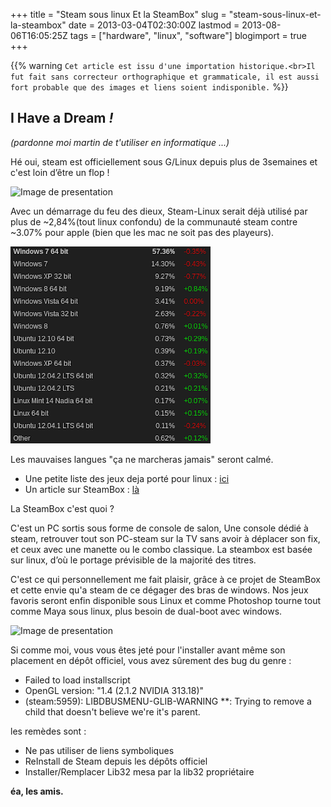 +++
title = "Steam sous linux Et la SteamBox"
slug = "steam-sous-linux-et-la-steambox"
date = 2013-03-04T02:30:00Z
lastmod = 2013-08-06T16:05:25Z
tags = ["hardware", "linux", "software"]
blogimport = true
+++

{{% warning `Cet article est issu d'une importation historique.<br>Il fut fait sans correcteur orthographique et grammaticale, il est aussi fort probable que des images et liens soient indisponible.` %}}

## I Have a Dream _!_

 _(pardonne moi martin de t'utiliser en informatique ...)_

Hé oui, steam est officiellement sous G/Linux depuis plus de 3semaines et c'est loin d’être un flop !

![Image de presentation](/images/img.clubic.com-05720824-photo-steam-linux.jpg "")

Avec un démarrage du feu des dieux, Steam-Linux serait déjà utilisé par plus de ~2,84%(tout linux confondu) de la communauté steam contre ~3.07% pour apple (bien que les mac ne soit pas des playeurs).

![Image de presentation](/images/lh3.ggpht.com-3LUKCYZMc1s-UTPx9s8cH8I-AAAAAAAAAcw-yRP3WgWb5PI-s320-snapshot10.png "")

Les mauvaises langues "ça ne marcheras jamais" seront calmé.

- Une petite liste des jeux deja porté pour linux : [ici](http://steamdb.info/linux/?displayOnly=Game)
- Un article sur SteamBox : [là](http://www.jeuxvideo.com/news/2013/00063551-steam-box-la-boite-pleine-de-brume.htm)

La SteamBox c'est quoi ?

C'est un PC sortis sous forme de console de salon, Une console dédié à steam, retrouver tout son PC-steam sur la TV sans avoir à déplacer son fix, et ceux avec une manette ou le combo classique. La steambox est basée sur linux, d’où le portage prévisible de la majorité des titres.

C'est ce qui personnellement me fait plaisir, grâce à ce projet de SteamBox et cette envie qu'a steam de ce dégager des bras de windows. Nos jeux favoris seront enfin disponible sous Linux et comme Photoshop tourne tout comme Maya sous linux, plus besoin de dual-boot avec windows.

![Image de presentation](/images/www.steamgamefans.com-wp-content-uploads-2012-09-Dwm-2012-09-05-17-40-38-52-1024x576.png "")

Si comme moi, vous vous êtes jeté pour l'installer avant même son placement en dépôt officiel, vous avez sûrement des bug du genre :
- Failed to load installscript
- OpenGL version: "1.4 (2.1.2 NVIDIA 313.18)"
- (steam:5959): LIBDBUSMENU-GLIB-WARNING **: Trying to remove a child that doesn't believe we're it's parent.

les remèdes sont :
- Ne pas utiliser de liens symboliques
- ReInstall de Steam depuis les dépôts officiel
- Installer/Remplacer Lib32 mesa par la lib32 propriétaire

**éa, les amis.**
